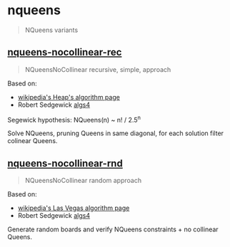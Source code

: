# nqueens

> NQueens variants 

## [nqueens-nocollinear-rec](nqueens-nocollinear-rec)

> NQueensNoCollinear recursive, simple, approach 

Based on:

- [wikipedia's Heap's algorithm page](https://en.wikipedia.org/wiki/Heap%27s_algorithm)
- Robert Sedgewick [algs4](https://algs4.cs.princeton.edu/home/)

Segewick hypothesis: NQueens(n) ~ n! / 2.5<sup>n</sup>

Solve NQueens, pruning Queens in same diagonal, for each solution filter colinear Queens. 

## [nqueens-nocollinear-rnd](nqueens-nocollinear-rnd)

> NQueensNoCollinear random  approach 

Based on:

- [wikipedia's Las Vegas algorithm page](https://en.wikipedia.org/wiki/Las_Vegas_algorithm)
- Robert Sedgewick [algs4](https://algs4.cs.princeton.edu/home/)

Generate random boards and verify NQueens constraints + no collinear Queens. 
